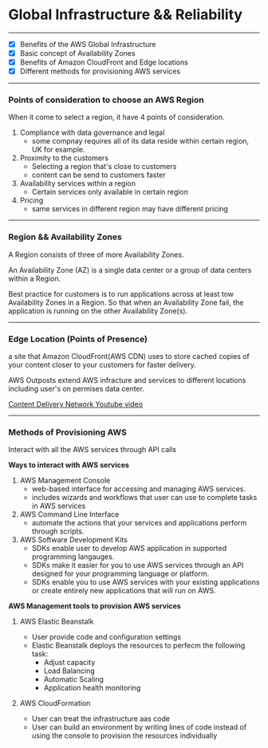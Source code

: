 # Global Infrastructure && Reliability
****
- [X] Benefits of the AWS Global Infrastructure
- [X] Basic concept of Availability Zones
- [X] Benefits of Amazon CloudFront and Edge locations
- [X] Different methods for provisioning AWS services

****
### Points of consideration to choose an AWS Region
When it come to select a region, it have 4 points of consideration.
1. Compliance with data governance and legal 
    - some compnay requires all of its data reside within certain region, UK for example.
2. Proximity to the customers
    - Selecting a region that's close to customers
    - content can be send to customers faster
3. Availability services within a region
    - Certain services only available in certain region
4. Pricing
    - same services in different region may have different pricing

---
### Region && Availability Zones

A Region consists of three of more Availability Zones.

An Availability Zone (AZ) is a single data center or a group of data centers within a Region.

Best practice for customers is to run applications across at least tow Availability Zones in a Region. So that when an Availability Zone fail, the application is running on the other Availability Zone(s).

---
### Edge Location (Points of Presence) 
a site that Amazon CloudFront(AWS CDN) uses to store cached copies of your content closer to your customers for faster delivery.

AWS Outposts extend AWS infracture and services to different locations including user's on permises data center.

[Content Delivery Network Youtube video](/https://www.youtube.com/watch?v=Bsq5cKkS33I)

---
### Methods of Provisioning AWS
Interact with all the AWS services through API calls

**Ways to interact with AWS services**

1. AWS Management Console
    - web-based interface for accessing and managing AWS services.
    - includes wizards and workflows that user can use to complete tasks in AWS services
2. AWS Command Line Interface
    - automate the actions that your services and applications perform through scripts.
3. AWS Software Development Kits
    - SDKs enable user to develop AWS application in supported programming langauges.
    - SDKs make it easier for you to use AWS services through an API designed for your programming language or platform.
    - SDKs enable you to use AWS services with your existing applications or create entirely new applications that will run on AWS.

**AWS Management tools to provision AWS services**

1. AWS Elastic Beanstalk
    - User provide code and configuration settings
    - Elastic Beanstalk deploys the resources to perfecm the following task:
        - Adjust capacity
        - Load Balancing
        - Automatic Scaling
        - Application health monitoring

2. AWS CloudFormation
    - User can treat the infrastructure aas code
    - User can build an environment by writing lines of code instead of using the console to provision the resources individually